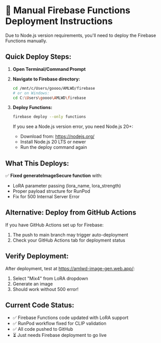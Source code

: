 # 🚀 Manual Firebase Functions Deployment Instructions

Due to Node.js version requirements, you'll need to deploy the Firebase Functions manually.

## Quick Deploy Steps:

1. **Open Terminal/Command Prompt**

2. **Navigate to Firebase directory:**
   ```bash
   cd /mnt/c/Users/goooo/AMLWD/firebase
   # or on Windows:
   cd C:\Users\goooo\AMLWD\firebase
   ```

3. **Deploy Functions:**
   ```bash
   firebase deploy --only functions
   ```

   If you see a Node.js version error, you need Node.js 20+:
   - Download from: https://nodejs.org/
   - Install Node.js 20 LTS or newer
   - Run the deploy command again

## What This Deploys:

✅ **Fixed generateImageSecure function** with:
- LoRA parameter passing (lora_name, lora_strength)
- Proper payload structure for RunPod
- Fix for 500 Internal Server Error

## Alternative: Deploy from GitHub Actions

If you have GitHub Actions set up for Firebase:
1. The push to main branch may trigger auto-deployment
2. Check your GitHub Actions tab for deployment status

## Verify Deployment:

After deployment, test at https://amlwd-image-gen.web.app/:
1. Select "Mix4" from LoRA dropdown
2. Generate an image
3. Should work without 500 error!

## Current Code Status:
- ✅ Firebase Functions code updated with LoRA support
- ✅ RunPod workflow fixed for CLIP validation
- ✅ All code pushed to GitHub
- ⏳ Just needs Firebase deployment to go live